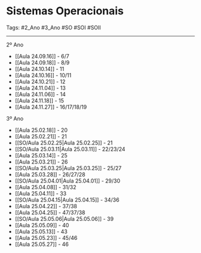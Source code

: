 # Sistemas Operacionais

Tags: #2_Ano #3_Ano #SO #SOI #SOII 

---

2º Ano
- [[Aula 24.09.16]] - 6/7
- [[Aula 24.09.18]] - 8/9
- [[Aula 24.10.14]] - 11
- [[Aula 24.10.16]] - 10/11
- [[Aula 24.10.21]] - 12
- [[Aula 24.11.04]] - 13
- [[Aula 24.11.06]] - 14
- [[Aula 24.11.18]] - 15
- [[Aula 24.11.27]] - 16/17/18/19

3º Ano
- [[Aula 25.02.18]] - 20
- [[Aula 25.02.21]] - 21
- [[SO/Aula 25.02.25|Aula 25.02.25]] - 21
- [[SO/Aula 25.03.11|Aula 25.03.11]] - 22/23/24
- [[Aula 25.03.14]] - 25
- [[Aula 25.03.21]] - 26
- [[SO/Aula 25.03.25|Aula 25.03.25]] - 25/27
- [[Aula 25.03.28]] - 26/27/28
- [[SO/Aula 25.04.01|Aula 25.04.01]] - 29/30
- [[Aula 25.04.08]] - 31/32
- [[Aula 25.04.11]] - 33
- [[SO/Aula 25.04.15|Aula 25.04.15]] - 34/36
- [[Aula 25.04.22]] - 37/38
- [[Aula 25.04.25]] - 47/37/38
- [[SO/Aula 25.05.06|Aula 25.05.06]] - 39
- [[Aula 25.05.09]] - 40
- [[Aula 25.05.13]] - 43
- [[Aula 25.05.23]] - 45/46
- [[Aula 25.05.27]] - 46
